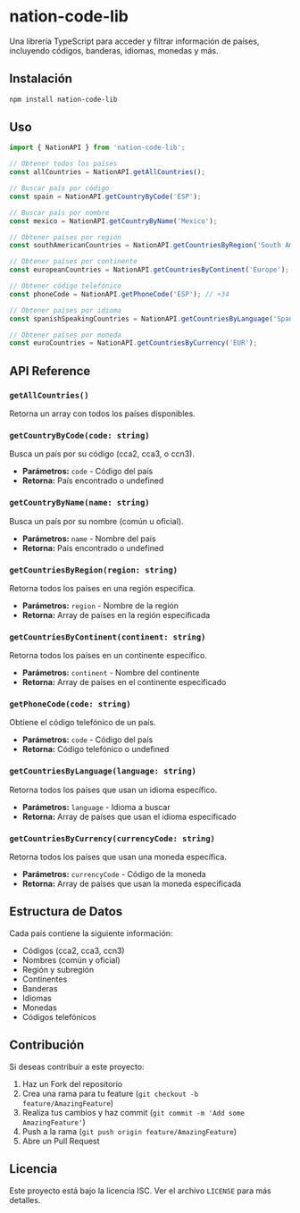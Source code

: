 # nation-code-lib

Una librería TypeScript para acceder y filtrar información de países, incluyendo códigos, banderas, idiomas, monedas y más.

## Instalación

```bash
npm install nation-code-lib
```

## Uso

```typescript
import { NationAPI } from 'nation-code-lib';

// Obtener todos los países
const allCountries = NationAPI.getAllCountries();

// Buscar país por código
const spain = NationAPI.getCountryByCode('ESP');

// Buscar país por nombre
const mexico = NationAPI.getCountryByName('Mexico');

// Obtener países por región
const southAmericanCountries = NationAPI.getCountriesByRegion('South America');

// Obtener países por continente
const europeanCountries = NationAPI.getCountriesByContinent('Europe');

// Obtener código telefónico
const phoneCode = NationAPI.getPhoneCode('ESP'); // +34

// Obtener países por idioma
const spanishSpeakingCountries = NationAPI.getCountriesByLanguage('Spanish');

// Obtener países por moneda
const euroCountries = NationAPI.getCountriesByCurrency('EUR');
```

## API Reference

### `getAllCountries()`
Retorna un array con todos los países disponibles.

### `getCountryByCode(code: string)`
Busca un país por su código (cca2, cca3, o ccn3).
- **Parámetros:** `code` - Código del país
- **Retorna:** País encontrado o undefined

### `getCountryByName(name: string)`
Busca un país por su nombre (común u oficial).
- **Parámetros:** `name` - Nombre del país
- **Retorna:** País encontrado o undefined

### `getCountriesByRegion(region: string)`
Retorna todos los países en una región específica.
- **Parámetros:** `region` - Nombre de la región
- **Retorna:** Array de países en la región especificada

### `getCountriesByContinent(continent: string)`
Retorna todos los países en un continente específico.
- **Parámetros:** `continent` - Nombre del continente
- **Retorna:** Array de países en el continente especificado

### `getPhoneCode(code: string)`
Obtiene el código telefónico de un país.
- **Parámetros:** `code` - Código del país
- **Retorna:** Código telefónico o undefined

### `getCountriesByLanguage(language: string)`
Retorna todos los países que usan un idioma específico.
- **Parámetros:** `language` - Idioma a buscar
- **Retorna:** Array de países que usan el idioma especificado

### `getCountriesByCurrency(currencyCode: string)`
Retorna todos los países que usan una moneda específica.
- **Parámetros:** `currencyCode` - Código de la moneda
- **Retorna:** Array de países que usan la moneda especificada

## Estructura de Datos

Cada país contiene la siguiente información:
- Códigos (cca2, cca3, ccn3)
- Nombres (común y oficial)
- Región y subregión
- Continentes
- Banderas
- Idiomas
- Monedas
- Códigos telefónicos

## Contribución

Si deseas contribuir a este proyecto:
1. Haz un Fork del repositorio
2. Crea una rama para tu feature (`git checkout -b feature/AmazingFeature`)
3. Realiza tus cambios y haz commit (`git commit -m 'Add some AmazingFeature'`)
4. Push a la rama (`git push origin feature/AmazingFeature`)
5. Abre un Pull Request

## Licencia

Este proyecto está bajo la licencia ISC. Ver el archivo `LICENSE` para más detalles.